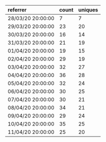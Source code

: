 | referrer          | count | uniques |
| :---------------- | :---- | :------ |
| 28/03/20 20:00:00 | 7     | 7       |
| 29/03/20 20:00:00 | 23    | 20      |
| 30/03/20 20:00:00 | 16    | 14      |
| 31/03/20 20:00:00 | 21    | 19      |
| 01/04/20 20:00:00 | 19    | 15      |
| 02/04/20 20:00:00 | 29    | 19      |
| 03/04/20 20:00:00 | 32    | 27      |
| 04/04/20 20:00:00 | 36    | 28      |
| 05/04/20 20:00:00 | 32    | 24      |
| 06/04/20 20:00:00 | 30    | 25      |
| 07/04/20 20:00:00 | 30    | 21      |
| 08/04/20 20:00:00 | 34    | 21      |
| 09/04/20 20:00:00 | 29    | 24      |
| 10/04/20 20:00:00 | 35    | 25      |
| 11/04/20 20:00:00 | 25    | 20      |